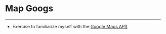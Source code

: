 # Map Googs
---
- Exercise to familiarize myself with the [Google Maps API) ](https://developers.google.com/maps/)
